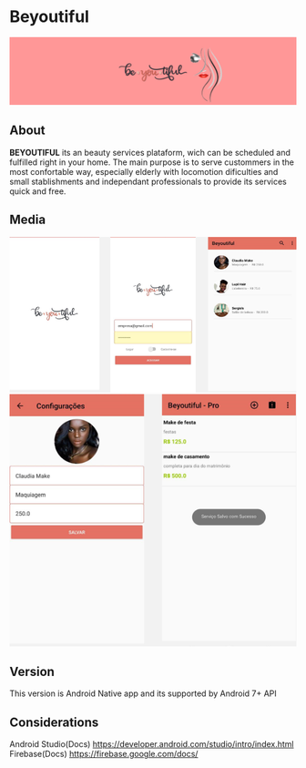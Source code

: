 # Beyoutiful
![alt text](https://github.com/ypedroo/ibeyoutiful/blob/master/Assets/Header.PNG)

## About
**BEYOUTIFUL** its an beauty services plataform, wich can be scheduled and fulfilled right in your home. The main purpose is to serve custommers in the most confortable way, especially elderly with locomotion dificulties and small stablishments and independant professionals to provide its services quick and free.

## Media
![alt text](https://github.com/ypedroo/ibeyoutiful/blob/master/Assets/screen1_3.PNG)
![alt text](https://github.com/ypedroo/ibeyoutiful/blob/master/Assets/secreen_4_5.PNG)

## Version
This version is Android Native app and its supported by Android 7+ API

## Considerations
Android Studio(Docs)
https://developer.android.com/studio/intro/index.html
<br/> 
Firebase(Docs)
https://firebase.google.com/docs/

